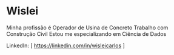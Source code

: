 # Wislei

Minha profissão é Operador de Usina de Concreto
Trabalho com Construção Civil
Estou me especializando em Ciência de Dados

LinkedIn: [ https://linkedin.com/in/wisleicarlos ]
